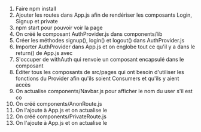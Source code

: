 1. Faire npm install
2. Ajouter les routes dans App.js afin de rendériser les composants Login, Signup et private
3. npm start pour pouvoir voir la page
4. On créé le composant AuthProvider.js dans components/lib
5. Créer les méthodes signup(), login() et logout() dans AuthProvider.js
6. Importer AuthProvider dans App.js et on englobe tout ce qu'il y a dans le return() de App.js avec <AuthProvider>
7. S'occuper de withAuth qui renvoie un composant encapsulé dans le composant <Consumer>
8. Éditer tous les composants de src/pages qui ont besoin d'utiliser les fonctions du Provider afin qu'ils soient Consumers et qu'ils y aient accès
9. On actualise components/Navbar.js pour afficher le nom du user s'il est co
10. On créé components/AnonRoute.js
11. On l'ajoute à App.js et on actualise le <Switch>
12. On créé components/PrivateRoute.js
13. On l'ajoute à App.js et on actualise le <Switch>
